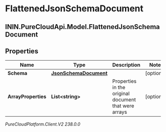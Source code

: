 # FlattenedJsonSchemaDocument

## ININ.PureCloudApi.Model.FlattenedJsonSchemaDocument

## Properties

|Name | Type | Description | Notes|
|------------ | ------------- | ------------- | -------------|
| **Schema** | [**JsonSchemaDocument**](JsonSchemaDocument) |  | [optional] |
| **ArrayProperties** | **List&lt;string&gt;** | Properties in the original document that were arrays | [optional] |



_PureCloudPlatform.Client.V2 238.0.0_
